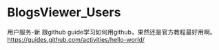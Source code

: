 # BlogsViewer_Users
用户服务-新
跟github guide学习如何用github，果然还是官方教程最好用啊。
https://guides.github.com/activities/hello-world/
